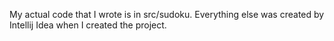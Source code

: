 My actual code that I wrote is in src/sudoku. Everything else was created by Intellij Idea when I created the project.
